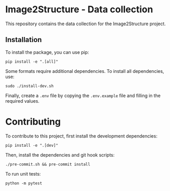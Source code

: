 # Image2Structure - Data collection

This repository contains the data collection for the Image2Structure project.

## Installation
To install the package, you can use pip:

    pip install -e ".[all]"

Some formats require additional dependencies. To install all dependencies, use:

    sudo ./install-dev.sh

Finally, create a `.env` file by copying the `.env.example` file and filling in the required values.


# Contributing
To contribute to this project, first install the development dependencies:

    pip install -e ".[dev]"

Then, install the dependencies and git hook scripts:

    ./pre-commit.sh && pre-commit install

To run unit tests:

    python -m pytest